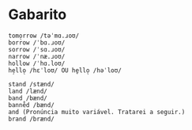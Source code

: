 # Gabarito

    tomo̖rrow /təˈmɑ.ɹoʊ/
    borrow /ˈbɑ.ɹoʊ/
    sorrow /ˈsɑ.ɹoʊ/
    narrow /ˈnæ.ɹoʊ/
    hollow /ˈhɑ.loʊ/
    he̗llo̖ /hɛˈloʊ/ OU he̬llo̖ /həˈloʊ/

    stand /stænd/
    land /lænd/
    band /bænd/
    banne̊d /bænd/
    and (Pronúncia muito variável. Tratarei a seguir.)
    brand /brænd/
